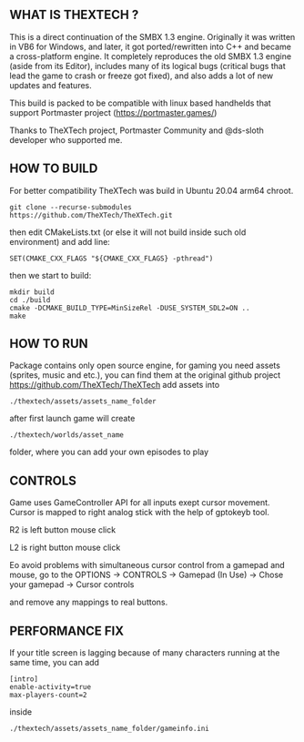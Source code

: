 ## WHAT IS THEXTECH ?

This is a direct continuation of the SMBX 1.3 engine. Originally it was written in VB6 for Windows, and later, it got ported/rewritten into C++ and became a cross-platform engine. 
It completely reproduces the old SMBX 1.3 engine (aside from its Editor), includes many of its logical bugs (critical bugs that lead the game to crash or freeze got fixed), and also adds a lot of new updates and features.

This build is packed to be compatible with linux based handhelds that support Portmaster project (https://portmaster.games/)

Thanks to TheXTech project, Portmaster Community and @ds-sloth developer who supported me.


## HOW TO BUILD

For better compatibility TheXTech was build in Ubuntu 20.04 arm64 chroot.

```
git clone --recurse-submodules https://github.com/TheXTech/TheXTech.git
```

then edit CMakeLists.txt (or else it will not build inside such old environment) and add line:
```
SET(CMAKE_CXX_FLAGS "${CMAKE_CXX_FLAGS} -pthread")
```
then we start to build:
```
mkdir build
cd ./build
cmake -DCMAKE_BUILD_TYPE=MinSizeRel -DUSE_SYSTEM_SDL2=ON ..
make
```


## HOW TO RUN

Package contains only open source engine, for gaming you need assets (sprites, music and etc.), you can find them at the original github project https://github.com/TheXTech/TheXTech
add assets into
```
./thextech/assets/assets_name_folder
```
after first launch game will create
```
./thextech/worlds/asset_name
```
folder, where you can add your own episodes to play


## CONTROLS

Game uses GameController API for all inputs exept cursor movement. Cursor is mapped to right analog stick with the help of gptokeyb tool.

R2 is left button mouse click

L2 is right button mouse click

Еo avoid problems with simultaneous cursor control from a gamepad and mouse, go to the OPTIONS -> CONTROLS -> Gamepad (In Use) -> Chose your gamepad -> Cursor controls

and remove any mappings to real buttons.


## PERFORMANCE FIX

If your title screen is lagging because of many characters running at the same time, you can add
```
[intro]
enable-activity=true
max-players-count=2
```
inside 
```
./thextech/assets/assets_name_folder/gameinfo.ini
